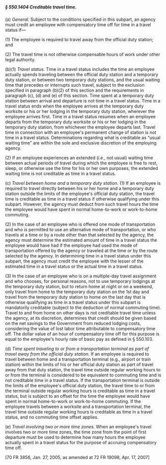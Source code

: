 ##### § 550.1404 Creditable travel time. #####

(a) *General.* Subject to the conditions specified in this subpart, an agency must credit an employee with compensatory time off for time in a travel status if—

(1) The employee is required to travel away from the official duty station; and

(2) The travel time is not otherwise compensable hours of work under other legal authority.

(b)(1) *Travel status.* Time in a travel status includes the time an employee actually spends traveling between the official duty station and a temporary duty station, or between two temporary duty stations, and the usual waiting time that precedes or interrupts such travel, subject to the exclusion specified in paragraph (b)(2) of this section and the requirements in paragraph (c), (d) and (e) of this section. Time spent at a temporary duty station between arrival and departure is not time in a travel status. Time in a travel status ends when the employee arrives at the temporary duty worksite or his or her lodging in the temporary duty station, wherever the employee arrives first. Time in a travel status resumes when an employee departs from the temporary duty worksite or his or her lodging in the temporary duty station, from whichever the employee departs last. Travel time in connection with an employee's permanent change of station is not time in a travel status. Determinations regarding what is creditable as “usual waiting time” are within the sole and exclusive discretion of the employing agency.

(2) If an employee experiences an extended (*i.e.,* not usual) waiting time between actual periods of travel during which the employee is free to rest, sleep, or otherwise use the time for his or her own purposes, the extended waiting time is not creditable as time in a travel status.

(c) *Travel between home and a temporary duty station.* (1) If an employee is required to travel directly between his or her home and a temporary duty station outside the limits of the employee's official duty station, the travel time is creditable as time in a travel status if otherwise qualifying under this subpart. However, the agency must deduct from such travel hours the time the employee would have spent in normal home-to-work or work-to-home commuting.

(2) In the case of an employee who is offered one mode of transportation and who is permitted to use an alternative mode of transportation, or who travels at a time or by a route other than that selected by the agency, the agency must determine the estimated amount of time in a travel status the employee would have had if the employee had used the mode of transportation offered by the agency or traveled at the time or by the route selected by the agency. In determining time in a travel status under this subpart, the agency must credit the employee with the lesser of the estimated time in a travel status or the actual time in a travel status.

(3) In the case of an employee who is on a multiple-day travel assignment and who chooses, for personal reasons, not to use temporary lodgings at the temporary duty station, but to return home at night or on a weekend, only travel from home to the temporary duty station on the 1st day and travel from the temporary duty station to home on the last day that is otherwise qualifying as time in a travel status under this subpart is mandatorily creditable (subject to the deduction of normal commuting time). Travel to and from home on other days is not creditable travel time unless the agency, at its discretion, determines that credit should be given based on the net savings to the Government from reduced lodging costs, considering the value of lost labor time attributable to compensatory time off. The dollar value of an hour of compensatory time off for this purpose is equal to the employee's hourly rate of basic pay as defined in § 550.103.

(d) *Time spent traveling to or from a transportation terminal as part of travel away from the official duty station.* If an employee is required to travel between home and a transportation terminal (e.g., airport or train station) within the limits of his or her official duty station as part of travel away from that duty station, the travel time outside regular working hours to or from the terminal is considered to be equivalent to commuting time and is not creditable time in a travel status. If the transportation terminal is outside the limits of the employee's official duty station, the travel time to or from the terminal outside regular working hours is creditable as time in a travel status, but is subject to an offset for the time the employee would have spent in normal home-to-work or work-to-home commuting. If the employee travels between a worksite and a transportation terminal, the travel time outside regular working hours is creditable as time in a travel status, and no commuting time offset applies.

(e) *Travel involving two or more time zones.* When an employee's travel involves two or more time zones, the time zone from the point of first departure must be used to determine how many hours the employee actually spent in a travel status for the purpose of accruing compensatory time off.

[70 FR 3856, Jan. 27, 2005, as amended at 72 FR 19098, Apr. 17, 2007]